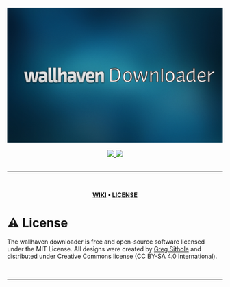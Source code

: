 ![Wallhaven Downloader](logo.jpg)

<div align='center'>

<a href='https://github.com/gregsithole/wallhaven-downloader/releases'>

<img src='https://img.shields.io/github/v/release/gregsithole/wallhaven-downloader?color=%23FDD835&label=version&style=for-the-badge'>

</a>

<a href='https://github.com/gregsithole/wallhaven-downloader/blob/master/LICENSE'>

<img src='https://img.shields.io/github/license/gregsithole/wallhaven-downloader?style=for-the-badge'>

</a>

</div>

<br />

---

<br />

<div align="center">

**[WIKI](https://github.com/gregsithole/wallhaven-downloader#-wiki) •
[LICENSE](https://github.com/gregsithole/wallhaven-downloader#%EF%B8%8F-license)**

</div>

# ⚠️ License

The wallhaven downloader is free and open-source software licensed under the MIT License. All designs were created by [Greg Sithole](https://github.com/gregsithole) and distributed under Creative Commons license (CC BY-SA 4.0 International).

<br />

---
